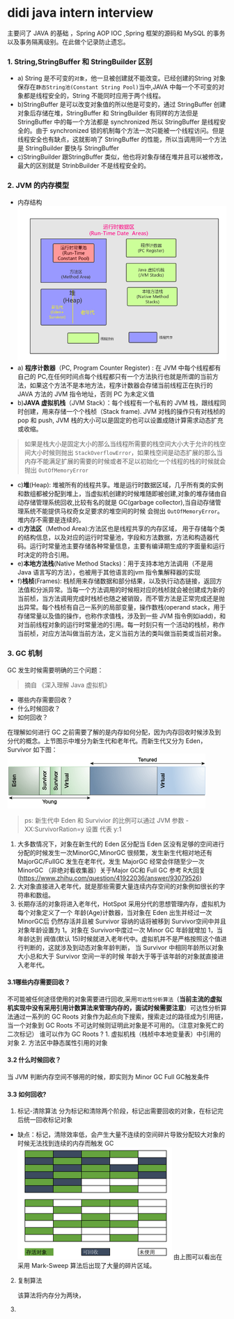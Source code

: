 # didi java intern interview
主要问了 JAVA 的基础 ，Spring AOP  IOC ,Spring 框架的源码和 MySQL 的事务以及事务隔离级别。在此做个记录防止遗忘。

### 1. String,StringBuffer 和 StringBuilder 区别
* a) String 是不可变的`对象`，他一旦被创建就不能改变。已经创建的String 对象保存在`静态String池(Constant String Pool)`当中,JAVA 中每一个不可变的对象都是线程安全的，String 不能同时应用于两个线程。
* b)StringBuffer  是可以改变对象值的所以他是可变的，通过 StringBuffer 创建对象后存储在堆，StringBuffer 和 StringBuilder 有同样的方法但是 StringBuffer 中的每一个方法都是 synchronized 所以 StringBuffer 是线程安全的。由于 synchronized 锁的机制每个方法一次只能被一个线程访问。但是线程安全也有缺点，这就影响了 StringBuffer 的性能，所以当调用同一个方法是 StringBuilder 要快与 StringBuffer
* c)StringBuilder 跟StringBuffer 类似，他也将对象存储在堆并且可以被修改，最大的区别就是 StrinbBuilder 不是线程安全的。

### 2. JVM 的内存模型

* 内存结构
  ![jvm](../img/JVM.png)
* a) **程序计数器**（PC, Program Counter Register) : 在 JVM 中每个线程都有自己的 PC,在任何时间点每个线程都只有一个方法执行也就是所谓的当前方法，如果这个方法不是本地方法，程序计数器会存储当前线程正在执行的 JAVA 方法的 JVM 指令地址，否则 PC 为未定义值
* b)**JAVA 虚拟机栈**（JVM Stack）：每个线程有一个私有的 JVM 栈，跟线程同时创建，用来存储一个个栈桢（Stack frame). JVM 对栈的操作只有对栈桢的 pop 和 push, JVM 栈的大小可以是固定的也可以设置成随计算需求动态扩充或收缩。
> 如果是栈大小是固定大小的那么当线程所需要的栈空间大小大于允许的栈空间大小时候则抛出 `StackOverflowError`，如果栈空间是动态扩展的那么当内存不能满足扩展的需要的时候或者不足以初始化一个线程的栈的时候就会抛出 `OutOfMemoryError`

* c)**堆**(Heap): 堆被所有的线程共享。堆是运行时数据区域，几乎所有类的实例和数组都被分配到堆上，当虚拟机创建的时候堆随即被创建,对象的堆存储由自动存储管理系统回收,比较有名的就是 GC(garbage collector),当自动存储管理系统不能提供马权奇女足要求的堆空间的时候 会抛出 `OutOfMemoryError`。堆内存不需要是连续的。
* d)**方法区**（Method Area):方法区也是线程共享的内存区域， 用于存储每个类的结构信息，以及对应的运行时常量池，字段和方法数据，方法和构造器代码。运行时常量池主要存储各种常量信息，主要有编译期生成的字面量和运行时决定的符合引用。
* e)**本地方法栈**(Native Method Stacks)：用于支持本地方法调用（不是用 Java 语言写的方法），也被用于其他语言的jvm 指令集解释器的实现
* f)**栈桢**(Frames): 栈桢用来存储数据和部分结果，以及执行动态链接，返回方法值和分派异常。当每一个方法调用的时候相对应的栈桢就会被创建成为新的当前桢，当方法调用完成时栈桢也随之被销毁，而不管方法是正常完成还是抛出异常。每个栈桢有自己一系列的局部变量，操作数栈(operand stack，用于存储常量以及值的操作，也称作求值栈，涉及到一些 JVM 指令例如iadd)，和对当前线程对象的运行时常量池的引用。每一时刻只有一个活动的栈桢，称作当前桢，对应方法叫做当前方法，定义当前方法的类叫做当前类或当前对象。

### 3. GC 机制
GC 发生时候需要明确的三个问题：
> 摘自 《深入理解 Java 虚拟机》
* 哪些内存需要回收？
* 什么时候回收？
* 如何回收？

在理解如何进行 GC 之前需要了解的是内存如何分配，因为内存回收时候涉及到分代的概念。上节图示中堆分为新生代和老年代。而新生代又分为 Eden，Survivor 如下图：
![generations](../img/generation.png)
> ps: 新生代中 Eden 和 Survivior 的比例可以通过 JVM 参数 -XX:SurvivorRation=y  设置 代表 y:1

1. 大多数情况下，对象在新生代的 Eden 区分配当 Eden 区没有足够的空间进行分配的时候发生一次MinorGC,MinorGC 很频繁，发生新生代相对地还有  MajorGC/FullGC 发生在老年代，发生 MajorGC 经常会伴随至少一次 MinorGC （非绝对看收集器）关于Major GC和 Full GC 参考 R大回复(https://www.zhihu.com/question/41922036/answer/93079526)
2. 大对象直接进入老年代，就是那些需要大量连续内存空间的对象例如很长的字符串和数组。
3. 长期存活的对象将进入老年代，HotSpot 采用分代的思想管理内存，虚拟机为每个对象定义了一个 年龄(Age)计数器，当对象在 Eden 出生并经过一次 MinorGC后 仍然存活并且被 Survivor 容纳的话将被移到 Survivor空间中并且对象年龄设置为 1。对象在 Survivor中度过一次 Minor GC 年龄就增加 1，当年龄达到 阀值(默认 15)时候就进入老年代中。虚拟机并不是严格按照这个值进行判断的，这就涉及到动态对象年龄判断， 当 Survivor 中相同年龄所以对象大小总和大于 Survivor 空间一半的时候 年龄大于等于该年龄的对象就直接进入老年代。

#### 3.1哪些内存需要回收？
不可能被任何途径使用的对象需要进行回收,采用`可达性分析算法`（**当前主流的虚拟机实现中没有采用引用计数算法来管理内存的，面试时候需要注意**）可达性分析算法通过一系列的 GC Roots 对象作为起点向下搜索，搜索走过的路径成为引用链，当一个对象到 GC Roots 不可达时候则证明此对象是不可用的。（注意对象死亡的二次标记）
谁可以作为 GC Roots ?  1. 虚拟机栈（栈桢中本地变量表）中引用的对象 2. 方法区中静态属性引用的对象
#### 3.2 什么时候回收？
  当 JVM 判断内存空间不够用的时候，即实则为 Minor GC Full GC触发条件
#### 3.3 如何回收?
1. 标记-清除算法
  分为标记和清除两个阶段，标记出需要回收的对象，在标记完后统一回收标记对象
  * 缺点：标记，清除效率低，会产生大量不连续的空间碎片导致分配较大对象的时候无法找到连续的内存而触发 GC
  ![mark-remove](../img/mark-sweep.png)
  由上图可以看出在采用 Mark-Sweep 算法后出现了大量的碎片区域。

2. 复制算法

   该算法将内存分为两块，

3. 

